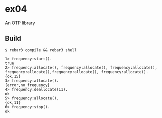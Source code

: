 ex04
=====

An OTP library

Build
-----

    $ rebar3 compile && rebar3 shell

```
1> frequency:start().
true
2> frequency:allocate(), frequency:allocate(), frequency:allocate(),
frequency:allocate(),frequency:allocate(), frequency:allocate().
{ok,15}
3> frequency:allocate().
{error,no_frequency}
4> frequency:deallocate(11).
ok
5> frequency:allocate().
{ok,11}
6> frequency:stop().
ok
```